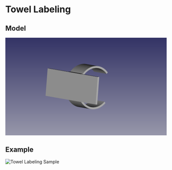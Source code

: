 # Towel Labeling
## Model
![Towel Labeling](https://github.com/mgafner/3d-printing/raw/master/towel_labeling/towel_labeling.png)

## Example
![Towel Labeling Sample](https://github.com/mgafner/3d-printing/raw/master/towel_labeling/towel_labeling_example.jpg)
